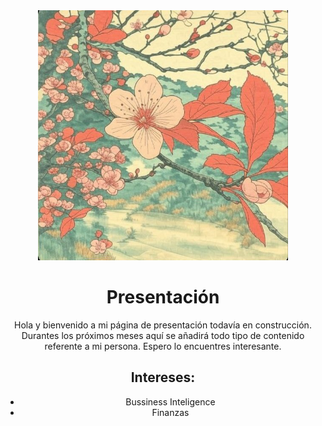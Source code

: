 <center>
<img src="./Imagen/prueba1_imagen.jpg" width="400" height="400" />
<center>

# Presentación

Hola y bienvenido a mi página de presentación todavía en construcción.
Durantes los próximos meses aquí se añadirá todo tipo de contenido referente a mi persona.
Espero lo encuentres interesante.

## Intereses:
  - Bussiness Inteligence
  - Finanzas






